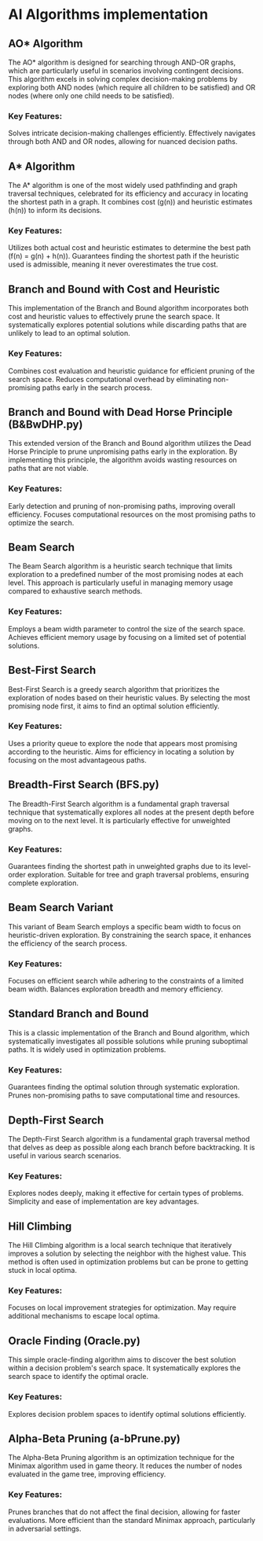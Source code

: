 ﻿# AI Algorithms implementation

## AO* Algorithm 
The AO* algorithm is designed for searching through AND-OR graphs, which are particularly useful in scenarios involving contingent decisions. This algorithm excels in solving complex decision-making problems by exploring both AND nodes (which require all children to be satisfied) and OR nodes (where only one child needs to be satisfied).

### Key Features:

Solves intricate decision-making challenges efficiently.
Effectively navigates through both AND and OR nodes, allowing for nuanced decision paths.


## A* Algorithm 
The A* algorithm is one of the most widely used pathfinding and graph traversal techniques, celebrated for its efficiency and accuracy in locating the shortest path in a graph. It combines cost (g(n)) and heuristic estimates (h(n)) to inform its decisions.

### Key Features:

Utilizes both actual cost and heuristic estimates to determine the best path (f(n) = g(n) + h(n)).
Guarantees finding the shortest path if the heuristic used is admissible, meaning it never overestimates the true cost.


## Branch and Bound with Cost and Heuristic 
This implementation of the Branch and Bound algorithm incorporates both cost and heuristic values to effectively prune the search space. It systematically explores potential solutions while discarding paths that are unlikely to lead to an optimal solution.

### Key Features:

Combines cost evaluation and heuristic guidance for efficient pruning of the search space.
Reduces computational overhead by eliminating non-promising paths early in the search process.


## Branch and Bound with Dead Horse Principle (B&BwDHP.py)
This extended version of the Branch and Bound algorithm utilizes the Dead Horse Principle to prune unpromising paths early in the exploration. By implementing this principle, the algorithm avoids wasting resources on paths that are not viable.

### Key Features:

Early detection and pruning of non-promising paths, improving overall efficiency.
Focuses computational resources on the most promising paths to optimize the search.


## Beam Search 
The Beam Search algorithm is a heuristic search technique that limits exploration to a predefined number of the most promising nodes at each level. This approach is particularly useful in managing memory usage compared to exhaustive search methods.

### Key Features:

Employs a beam width parameter to control the size of the search space.
Achieves efficient memory usage by focusing on a limited set of potential solutions.


## Best-First Search 
Best-First Search is a greedy search algorithm that prioritizes the exploration of nodes based on their heuristic values. By selecting the most promising node first, it aims to find an optimal solution efficiently.

### Key Features:

Uses a priority queue to explore the node that appears most promising according to the heuristic.
Aims for efficiency in locating a solution by focusing on the most advantageous paths.


## Breadth-First Search (BFS.py)
The Breadth-First Search algorithm is a fundamental graph traversal technique that systematically explores all nodes at the present depth before moving on to the next level. It is particularly effective for unweighted graphs.

### Key Features:

Guarantees finding the shortest path in unweighted graphs due to its level-order exploration.
Suitable for tree and graph traversal problems, ensuring complete exploration.


## Beam Search Variant 
This variant of Beam Search employs a specific beam width to focus on heuristic-driven exploration. By constraining the search space, it enhances the efficiency of the search process.

### Key Features:

Focuses on efficient search while adhering to the constraints of a limited beam width.
Balances exploration breadth and memory efficiency.


## Standard Branch and Bound 
This is a classic implementation of the Branch and Bound algorithm, which systematically investigates all possible solutions while pruning suboptimal paths. It is widely used in optimization problems.

### Key Features:

Guarantees finding the optimal solution through systematic exploration.
Prunes non-promising paths to save computational time and resources.


## Depth-First Search
The Depth-First Search algorithm is a fundamental graph traversal method that delves as deep as possible along each branch before backtracking. It is useful in various search scenarios.

### Key Features:

Explores nodes deeply, making it effective for certain types of problems.
Simplicity and ease of implementation are key advantages.


## Hill Climbing 
The Hill Climbing algorithm is a local search technique that iteratively improves a solution by selecting the neighbor with the highest value. This method is often used in optimization problems but can be prone to getting stuck in local optima.

### Key Features:

Focuses on local improvement strategies for optimization.
May require additional mechanisms to escape local optima.


## Oracle Finding (Oracle.py)
This simple oracle-finding algorithm aims to discover the best solution within a decision problem's search space. It systematically explores the search space to identify the optimal oracle.

### Key Features:

Explores decision problem spaces to identify optimal solutions efficiently.


## Alpha-Beta Pruning (a-bPrune.py)
The Alpha-Beta Pruning algorithm is an optimization technique for the Minimax algorithm used in game theory. It reduces the number of nodes evaluated in the game tree, improving efficiency.

### Key Features:

Prunes branches that do not affect the final decision, allowing for faster evaluations.
More efficient than the standard Minimax approach, particularly in adversarial settings.
